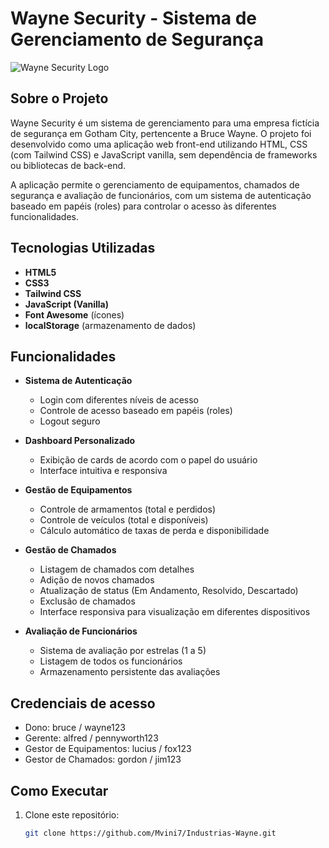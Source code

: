 # Wayne Security - Sistema de Gerenciamento de Segurança

![Wayne Security Logo](pagina-inicial.jpg)

## Sobre o Projeto

Wayne Security é um sistema de gerenciamento para uma empresa fictícia de segurança em Gotham City, pertencente a Bruce Wayne. O projeto foi desenvolvido como uma aplicação web front-end utilizando HTML, CSS (com Tailwind CSS) e JavaScript vanilla, sem dependência de frameworks ou bibliotecas de back-end.

A aplicação permite o gerenciamento de equipamentos, chamados de segurança e avaliação de funcionários, com um sistema de autenticação baseado em papéis (roles) para controlar o acesso às diferentes funcionalidades.

## Tecnologias Utilizadas

- **HTML5**
- **CSS3**
- **Tailwind CSS**
- **JavaScript (Vanilla)**
- **Font Awesome** (ícones)
- **localStorage** (armazenamento de dados)

## Funcionalidades

- **Sistema de Autenticação**
  - Login com diferentes níveis de acesso
  - Controle de acesso baseado em papéis (roles)
  - Logout seguro

- **Dashboard Personalizado**
  - Exibição de cards de acordo com o papel do usuário
  - Interface intuitiva e responsiva

- **Gestão de Equipamentos**
  - Controle de armamentos (total e perdidos)
  - Controle de veículos (total e disponíveis)
  - Cálculo automático de taxas de perda e disponibilidade

- **Gestão de Chamados**
  - Listagem de chamados com detalhes
  - Adição de novos chamados
  - Atualização de status (Em Andamento, Resolvido, Descartado)
  - Exclusão de chamados
  - Interface responsiva para visualização em diferentes dispositivos

- **Avaliação de Funcionários**
  - Sistema de avaliação por estrelas (1 a 5)
  - Listagem de todos os funcionários
  - Armazenamento persistente das avaliações

## Credenciais de acesso

- Dono: bruce / wayne123
- Gerente: alfred / pennyworth123
- Gestor de Equipamentos: lucius / fox123
- Gestor de Chamados: gordon / jim123


## Como Executar

1. Clone este repositório:
   ```bash
   git clone https://github.com/Mvini7/Industrias-Wayne.git
